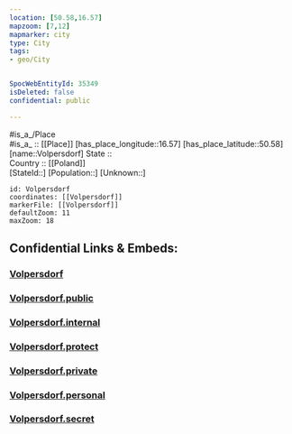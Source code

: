 ```yaml
---
location: [50.58,16.57] 
mapzoom: [7,12] 
mapmarker: city 
type: City
tags:
- geo/City


SpocWebEntityId: 35349
isDeleted: false
confidential: public

---
```

#is_a_/Place  
#is_a_ :: [[Place]] 
[has_place_longitude::16.57] 
[has_place_latitude::50.58] 
[name::Volpersdorf] 
State ::  
Country :: [[Poland]]  
[StateId::] 
[Population::] 
[Unknown::] 


```leaflet
id: Volpersdorf
coordinates: [[Volpersdorf]] 
markerFile: [[Volpersdorf]] 
defaultZoom: 11 
maxZoom: 18
```


## Confidential Links & Embeds: 

### [Volpersdorf](/_Standards/Earth/Continent/Europe/Europe~East/Poland/Provinces~Poland/Lower_Silesian/City/Volpersdorf.md) 

### [Volpersdorf.public](/_public/Earth/Continent/Europe/Europe~East/Poland/Provinces~Poland/Lower_Silesian/City/Volpersdorf.public.md) 

### [Volpersdorf.internal](/_internal/Earth/Continent/Europe/Europe~East/Poland/Provinces~Poland/Lower_Silesian/City/Volpersdorf.internal.md) 

### [Volpersdorf.protect](/_protect/Earth/Continent/Europe/Europe~East/Poland/Provinces~Poland/Lower_Silesian/City/Volpersdorf.protect.md) 

### [Volpersdorf.private](/_private/Earth/Continent/Europe/Europe~East/Poland/Provinces~Poland/Lower_Silesian/City/Volpersdorf.private.md) 

### [Volpersdorf.personal](/_personal/Earth/Continent/Europe/Europe~East/Poland/Provinces~Poland/Lower_Silesian/City/Volpersdorf.personal.md) 

### [Volpersdorf.secret](/_secret/Earth/Continent/Europe/Europe~East/Poland/Provinces~Poland/Lower_Silesian/City/Volpersdorf.secret.md)

